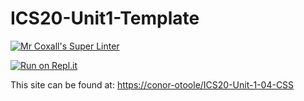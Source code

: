 # ICS20-Unit1-Template

[![Mr Coxall's Super Linter](https://github.com/conor-otoole/ICS20-Unit-1-04-CSS/workflows/Mr%20Coxall's%20Super%20Linter/badge.svg)](https://github.com/conor-otoole/ICS20-Unit-1-04-CSS/actions/)

[![Run on Repl.it](https://repl.it/badge/github/conor-otoole/ICS20-Unit-1-04-CSS)](https://repl.it/github/cconor-otoole/ICS20-Unit-1-04-CSS)

This site can be found at: [https://conor-otoole/ICS20-Unit-1-04-CSS](https://conor-otoole/ICS20-Unit-1-04-CSS)

